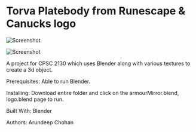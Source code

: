 # Torva Platebody from Runescape & Canucks logo   

![Screenshot](https://github.com/achohan01/Summary/blob/master/TorvaPlatebody.png)

![Screenshot](https://github.com/achohan01/Summary/blob/master/Canucks.png)

A project for CPSC 2130 which uses Blender along with various textures to create a 3d object.

Prerequisites:
Able to run Blender.

Installing:
Download entire folder and click on the armourMirror.blend, logo.blend page to run.

Built With:
Blender

Authors:
Arundeep Chohan
